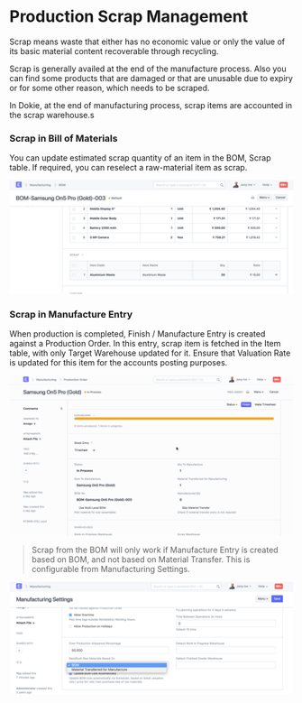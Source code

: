 <!-- add-breadcrumbs -->
# Production Scrap Management

Scrap means waste that either has no economic value or only the value of its basic material content recoverable through recycling.

Scrap is generally availed at the end of the manufacture process. Also you can find some products that are damaged or that are unusable due to expiry or for some other reason, which needs to be scraped.

In Dokie, at the end of manufacturing process, scrap items are accounted in the scrap warehouse.s

### Scrap in Bill of Materials

You can update estimated scrap quantity of an item in the BOM, Scrap table. If required, you can reselect a raw-material item as scrap.

<img class="screenshot" alt="Scrap in BOM" src="../assets/scrap-1.png">

### Scrap in Manufacture Entry

When production is completed, Finish / Manufacture Entry is created against a Production Order. In this entry, scrap item is fetched in the Item table, with only Target Warehouse updated for it. Ensure that Valuation Rate is updated for this item for the accounts posting purposes.

<img class="screenshot" alt="Scrap in Manufacture Entry" src="../assets/scrap-2.gif">

> Scrap from the BOM will only work if Manufacture Entry is created based on BOM, and not based on Material Transfer. This is configurable from Manufacturing Settings.

<img class="screenshot" alt="Manufacturing Settings" src="../assets/manufacturing-settings.png">